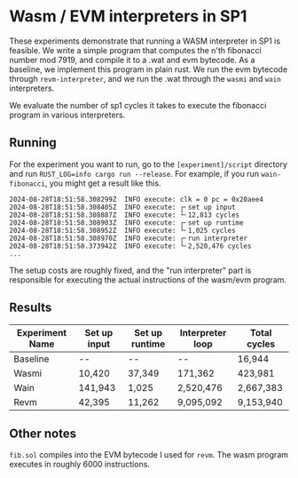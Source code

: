 # Wasm / EVM interpreters in SP1

These experiments demonstrate that running a WASM interpreter in SP1 is feasible. We write a simple program that computes the n'th fibonacci number mod 7919, and compile it to a .wat and evm bytecode. As a baseline, we implement this program in plain rust. We run the evm bytecode through `revm-interpreter`, and we run the .wat through the `wasmi` and `wain` interpreters. 

We evaluate the number of sp1 cycles it takes to execute the fibonacci program in various interpreters.

## Running

For the experiment you want to run, go to the `[experiment]/script` directory and run `RUST_LOG=info cargo run --release`. For example, if you run `wain-fibonacci`, you might get a result like this.

```
2024-08-28T18:51:58.308299Z  INFO execute: clk = 0 pc = 0x20aee4    
2024-08-28T18:51:58.308405Z  INFO execute: ┌╴set up input    
2024-08-28T18:51:58.308887Z  INFO execute: └╴12,813 cycles    
2024-08-28T18:51:58.308903Z  INFO execute: ┌╴set up runtime    
2024-08-28T18:51:58.308952Z  INFO execute: └╴1,025 cycles    
2024-08-28T18:51:58.308970Z  INFO execute: ┌╴run interpreter    
2024-08-28T18:51:58.373942Z  INFO execute: └╴2,520,476 cycles  
...
```

The setup costs are roughly fixed, and the "run interpreter" part is responsible for executing the actual instructions of the wasm/evm program.
## Results

| Experiment Name | Set up input | Set up runtime | Interpreter loop | Total cycles |
|-----------------|--------------|----------------|------------------|--------------|
| Baseline        | --           | --             | --               | 16,944       |
| Wasmi           | 10,420       | 37,349         | 171,362          | 423,981      |
| Wain            | 141,943      | 1,025          | 2,520,476        | 2,667,383    |
| Revm            | 42,395       | 11,262         | 9,095,092        | 9,153,940    |

## Other notes

`fib.sol` compiles into the EVM bytecode I used for `revm`. 
The wasm program executes in roughly 6000 instructions.

